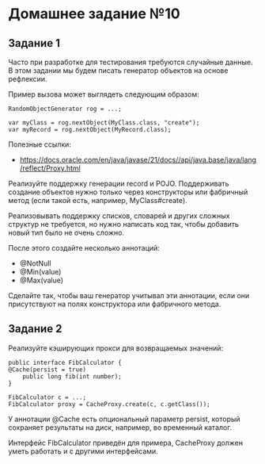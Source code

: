 # Домашнее задание №10
## Задание 1
Часто при разработке для тестирования требуются случайные данные. В этом задании мы будем писать генератор объектов на основе рефлексии.

Пример вызова может выглядеть следующим образом:

    RandomObjectGenerator rog = ...;
    
    var myClass = rog.nextObject(MyClass.class, "create");
    var myRecord = rog.nextObject(MyRecord.class);
Полезные ссылки:
* https://docs.oracle.com/en/java/javase/21/docs//api/java.base/java/lang/reflect/Proxy.html

Реализуйте поддержку генерации record и POJO. Поддерживать создание объектов нужно только через конструкторы или фабричный метод (если такой есть, например, MyClass#create).

Реализовывать поддержку списков, словарей и других сложных структур не требуется, но нужно написать код так, чтобы добавить новый тип было не очень сложно.

После этого создайте несколько аннотаций:
* @NotNull
* @Min(value)
* @Max(value)

Сделайте так, чтобы ваш генератор учитывал эти аннотации, если они присутствуют на полях конструктора или фабричного метода.

## Задание 2
Реализуйте кэширующих прокси для возвращаемых значений:

    public interface FibCalculator {
    @Cache(persist = true)
        public long fib(int number);
    }
    
    FibCalculator c = ...;
    FibCalculator proxy = CacheProxy.create(c, c.getClass());

У аннотации @Cache есть опциональный параметр persist, который сохраняет результаты на диск, например, во временный каталог.

Интерфейс FibCalculator приведён для примера, CacheProxy должен уметь работать и с другими интерфейсами.

